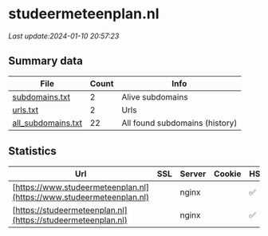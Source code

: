 # studeermeteenplan.nl
*Last update:2024-01-10 20:57:23*
## Summary data
| File       | Count | Info |
|------------|-------|------|
|[subdomains.txt](/data/studeermeteenplan/subdomains.txt)|2|Alive subdomains|
|[urls.txt](/data/studeermeteenplan/urls.txt)|2|Urls|
|[all_subdomains.txt](/data/studeermeteenplan/all_subdomains.txt)|22|All found subdomains (history)|
## Statistics
| Url | SSL | Server | Cookie | HSTS | CSP | XFO | XXP | RP | Tech |
|------------|-------|------|------|------|------|------|------|------|------|
|[https://www.studeermeteenplan.nl](https://www.studeermeteenplan.nl)| |nginx| |:white_check_mark: | |:warning: |:white_check_mark: |:white_check_mark: |:white_check_mark: |Apache HTTP Server:2...|
|[https://studeermeteenplan.nl](https://studeermeteenplan.nl)| |nginx| |:white_check_mark: | |:warning: |:white_check_mark: |:white_check_mark: |:white_check_mark: |Apache HTTP Server:2...|